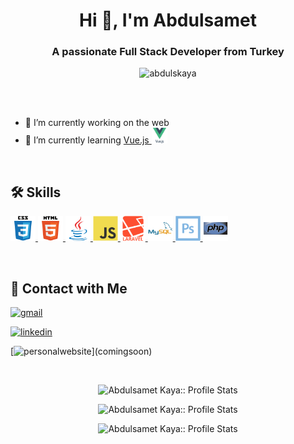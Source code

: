 <h1 align="center">Hi 👋, I'm Abdulsamet</h1>
<h3 align="center">A passionate Full Stack Developer from Turkey</h3>

<p align="center"> <img src="https://komarev.com/ghpvc/?username=abdulskaya&label=Profile%20views&color=0e75b6&style=flat" alt="abdulskaya" /> </p>

<br><br>
- 🔭 I’m currently working on the web
- 🌱 I’m currently learning <a href="https://vuejs.org/" target="_blank" rel="noreferrer"> Vue.js <img src="https://raw.githubusercontent.com/devicons/devicon/master/icons/vuejs/vuejs-original-wordmark.svg" alt="vuejs" width="25" height="25"/> </a>
<br>

## 🛠 Skills

<p align="left"> <a href="https://www.w3schools.com/css/" target="_blank" rel="noreferrer"> <img src="https://raw.githubusercontent.com/devicons/devicon/master/icons/css3/css3-original-wordmark.svg" alt="css3" width="40" height="40"/> </a> <a href="https://www.w3.org/html/" target="_blank" rel="noreferrer"> <img src="https://raw.githubusercontent.com/devicons/devicon/master/icons/html5/html5-original-wordmark.svg" alt="html5" width="40" height="40"/> </a> <a href="https://www.java.com" target="_blank" rel="noreferrer"> <img src="https://raw.githubusercontent.com/devicons/devicon/master/icons/java/java-original.svg" alt="java" width="40" height="40"/> </a> <a href="https://developer.mozilla.org/en-US/docs/Web/JavaScript" target="_blank" rel="noreferrer"> <img src="https://raw.githubusercontent.com/devicons/devicon/master/icons/javascript/javascript-original.svg" alt="javascript" width="40" height="40"/> </a> <a href="https://laravel.com/" target="_blank" rel="noreferrer"> <img src="https://raw.githubusercontent.com/devicons/devicon/master/icons/laravel/laravel-plain-wordmark.svg" alt="laravel" width="40" height="40"/> </a> <a href="https://www.mysql.com/" target="_blank" rel="noreferrer"> <img src="https://raw.githubusercontent.com/devicons/devicon/master/icons/mysql/mysql-original-wordmark.svg" alt="mysql" width="40" height="40"/> </a> <a href="https://www.photoshop.com/en" target="_blank" rel="noreferrer"> <img src="https://raw.githubusercontent.com/devicons/devicon/master/icons/photoshop/photoshop-line.svg" alt="photoshop" width="40" height="40"/> </a> <a href="https://www.php.net" target="_blank" rel="noreferrer"> <img src="https://raw.githubusercontent.com/devicons/devicon/master/icons/php/php-original.svg" alt="php" width="40" height="40"/> </a> </p>
<br>

## 🤙 Contact with Me

[![gmail](https://img.shields.io/badge/Gmail-D14836?style=for-the-badge&logo=gmail&logoColor=white)](mailto:abdulskaya@gmail.com)

[![linkedin](https://img.shields.io/badge/LinkedIn-0077B5?style=for-the-badge&logo=linkedin&logoColor=white)](https://www.linkedin.com/in/abdulsametkaya/)

[![personalwebsite](https://img.shields.io/badge/personal_website_(coming_soon)-000000?style=for-the-badge&logo=About.me&logoColor=white)](comingsoon)


<br>

<p align="center"><img src="https://github-readme-stats.vercel.app/api/top-langs/?username=abdulskaya&layout=compact&langs_count=12)](https://github.com/anuraghazra/github-readme-stats" alt="Abdulsamet Kaya:: Profile Stats" /></p>


<p align="center"><img src="https://github-readme-stats.vercel.app/api?username=abdulskaya&count_private=true&show_icons=true&theme=cobalt" alt="Abdulsamet Kaya:: Profile Stats" /></p>


<p align="center"><img src="http://github-readme-streak-stats.herokuapp.com?user=abdulskaya&theme=dracula&date_format=%5BY%20%5DM%20j&background=193549" alt="Abdulsamet Kaya:: Profile Stats" /></p>


